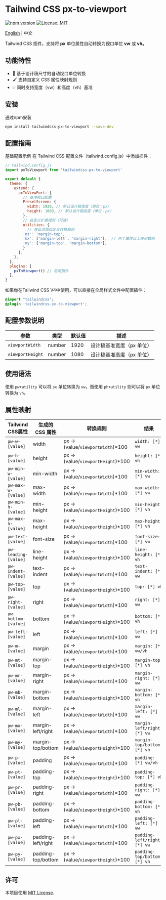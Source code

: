 # Tailwind CSS px-to-viewport

[![npm version](https://img.shields.io/npm/v/tailwindcss-px-to-viewport)](https://www.npmjs.com/package/tailwindcss-px-to-viewport) [![License: MIT](https://img.shields.io/badge/License-MIT-blue.svg)](https://opensource.org/licenses/MIT)

[English](README.md) | 中文

Tailwind CSS 插件，支持将 **px** 单位属性自动转换为视口单位 **vw** 或 **vh。**

## 功能特性

- 📏 基于设计稿尺寸的自动视口单位转换
- 🖌️ 支持自定义 CSS 属性映射规则
- 💡 同时支持宽度（vw）和高度（vh）基准

## 安装

通过npm安装

```bash
npm install tailwindcss-px-to-viewport --save-dev
```

## 配置指南

基础配置示例
在 Tailwind CSS 配置文件（tailwind.config.js）中添加插件：

```javascript
// tailwind.config.js
import pxToViewport from 'tailwindcss-px-to-viewport'

export default {
  theme: {
    extend: {
      pxToViewPort: {
        // 基准视口配置
        PresetScreen: {
          width: 1920, // 默认设计稿宽度（单位：px）
          height: 1080, // 默认设计稿高度（单位：px）
        },
        // 自定义扩展规则（可选）
        utilities: {
          // 在此添加自定义转换规则
		'mt': 'margin-top',
  		'mx': ['margin-left', 'margin-right'],  // 两个属性以上使用数组
  		'my': ['margin-top', 'margin-bottom'],
        }
      },
    },
  },
  plugins: [
    pxToViewport() // 启用插件
  ],
}
```

如果你在Tailwind CSS V4中使用，可以直接在全局样式文件中配置插件：

```css
@import "tailwindcss";
@plugin 'tailwindcss-px-to-viewport';

```

## 配置参数说明

| **参数**     | **类型** | **默认值** | **描述**            |
| ------------------ | -------------- | ---------------- | ------------------------- |
| `viewportWidth`  | number         | 1920             | 设计稿基准宽度（px 单位） |
| `viewportHeight` | number         | 1080             | 设计稿基准高度（px 单位） |

## 使用语法

使用 `pw+utility` 可以将 `px` 单位转换为 `vw`，而使用 `ph+utility` 则可以将 `px` 单位转换为 `vh`。

## 属性映射

| **Tailwind CSS属性** | **生成的 CSS 属性** | **转换规则**                   | **结果**                 |
| -------------------------- | ------------------------- | ------------------------------------ | ------------------------------ |
| `pw-w-[value]`           | width                     | px → (value/`viewportWidth`)*100  | `width: [*] vw`              |
| `pw-h-[value]`           | height                    | px → (value/`viewportHeight`)*100 | `height: [*] vh`             |
| `pw-min-w-[value]`       | min-width                 | px → (value/`viewportWidth`)*100  | `min-width: [*] vw`          |
| `pw-max-w-[value]`       | max-width                 | px → (value/`viewportWidth`)*100  | `max-width: [*] vw`          |
| `pw-min-h-[value]`       | min-height                | px → (value/`viewportHeight`)*100 | `min-height: [*] vh`         |
| `pw-max-h-[value]`       | max-height                | px → (value/`viewportHeight`)*100 | `max-height: [*] vh`         |
| `pw-text-[value]`        | font-size                 | px → (value/`viewportWidth`)*100  | `font-size: [*] vw`          |
| `pw-leading-[value]`     | line-height               | px → (value/`viewportHeight`)*100 | `line-height: [*] vh`        |
| `pw-indent-[value]`      | text-indent               | px → (value/`viewportWidth`)*100  | `text-indent: [*] vw`        |
| `pw-top-[value]`         | top                       | px → (value/`viewportHeight`)*100 | `top: [*] vh`                |
| `pw-right-[value]`       | right                     | px → (value/`viewportWidth`)*100  | `right: [*] vw`              |
| `pw-bottom-[value]`      | bottom                    | px → (value/`viewportHeight`)*100 | `bottom: [*] vh`             |
| `pw-left-[value]`        | left                      | px → (value/`viewportWidth`)*100  | `left: [*] vw`               |
| `pw-m-[value]`           | margin                    | px → (value/`viewportWidth`)*100  | `margin: [*] vw/vh`          |
| `pw-mt-[value]`          | margin-top                | px → (value/`viewportHeight`)*100 | `margin-top: [*] vh`         |
| `pw-mr-[value]`          | margin-right              | px → (value/`viewportWidth`)*100  | `margin-right: [*] vw`       |
| `pw-mb-[value]`          | margin-bottom             | px → (value/`viewportHeight`)*100 | `margin-bottom: [*] vh`      |
| `pw-ml-[value]`          | margin-left               | px → (value/`viewportWidth`)*100  | `margin-left: [*] vw`        |
| `pw-mx-[value]`          | margin-left/right         | px → (value/`viewportWidth`)*100  | `margin-left/right: [*] vw`  |
| `pw-my-[value]`          | margin-top/bottom         | px → (value/`viewportHeight`)*100 | `margin-top/bottom: [*] vh`  |
| `pw-p-[value]`           | padding                   | px → (value/`viewportWidth`)*100  | `padding: [*] vw/vh`         |
| `pw-pt-[value]`          | padding-top               | px → (value/`viewportHeight`)*100 | `padding-top: [*] vh`        |
| `pw-pr-[value]`          | padding-right             | px → (value/`viewportWidth`)*100  | `padding-right: [*] vw`      |
| `pw-pb-[value]`          | padding-bottom            | px → (value/`viewportHeight`)*100 | `padding-bottom: [*] vh`     |
| `pw-pl-[value]`          | padding-left              | px → (value/`viewportWidth`)*100  | `padding-left: [*] vw`       |
| `pw-px-[value]`          | padding-left/right        | px → (value/`viewportWidth`)*100  | `padding-left/right: [*] vw` |
| `pw-py-[value]`          | padding-top/bottom        | px → (value/`viewportHeight`)*100 | `padding-top/bottom: [*] vh` |

## 许可

本项目使用 [MIT License](LICENSE).
